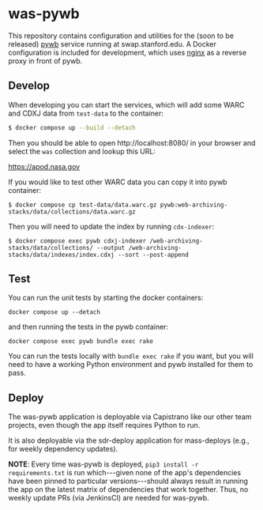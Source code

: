 # was-pywb

This repository contains configuration and utilities for the (soon to be released) [pywb] service running at swap.stanford.edu.
A Docker configuration is included for development, which uses [nginx] as a reverse proxy in front of pywb.

## Develop

When developing you can start the services, which will add some WARC and CDXJ data from `test-data` to the container:

```bash
$ docker compose up --build --detach
```

Then you should be able to open http://localhost:8080/ in your browser and select the `was` collection and lookup this URL:

   https://apod.nasa.gov

If you would like to test other WARC data you can copy it into pywb container:

```
$ docker compose cp test-data/data.warc.gz pywb:web-archiving-stacks/data/collections/data.warc.gz
```

Then you will need to update the index by running `cdx-indexer`:

```
$ docker compose exec pywb cdxj-indexer /web-archiving-stacks/data/collections/ --output /web-archiving-stacks/data/indexes/index.cdxj --sort --post-append
```

## Test

You can run the unit tests by starting the docker containers:

    docker compose up --detach

and then running the tests in the pywb container:

    docker compose exec pywb bundle exec rake

You can run the tests locally with `bundle exec rake` if you want, but you will need to have a working Python environment and pywb installed for them to pass.

[pywb]: https://pywb.readthedocs.io/
[nginx]: https://nginx.org/

## Deploy

The was-pywb application is deployable via Capistrano like our other team projects, even though the app itself requires Python to run.

It is also deployable via the sdr-deploy application for mass-deploys (e.g., for weekly dependency updates).

**NOTE**: Every time was-pywb is deployed, `pip3 install -r requirements.txt` is run which---given none of the app's dependencies have been pinned to particular versions---should always result in running the app on the latest matrix of dependencies that work together. Thus, no weekly update PRs (via JenkinsCI) are needed for was-pywb.
